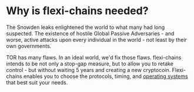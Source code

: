 <h1>Why is flexi-chains needed?</h1>

The Snowden leaks enlightened the world to what many had long suspected. The existence of hostile Global Passive Adversaries - and worse, active attacks upon every individual in the world - not least by their own governments.  

TOR has many flaws. In an ideal world, we'd fix those flaws. flexi-chains intends to be not only a stop-gap measure, but to allow you to retake control - but without waiting 5 years and creating a new cryptocoin. Flexi-chains enables you to choose the protocols, timing, and [operating systems](https://qubes-os.org) that best suit your needs.  
